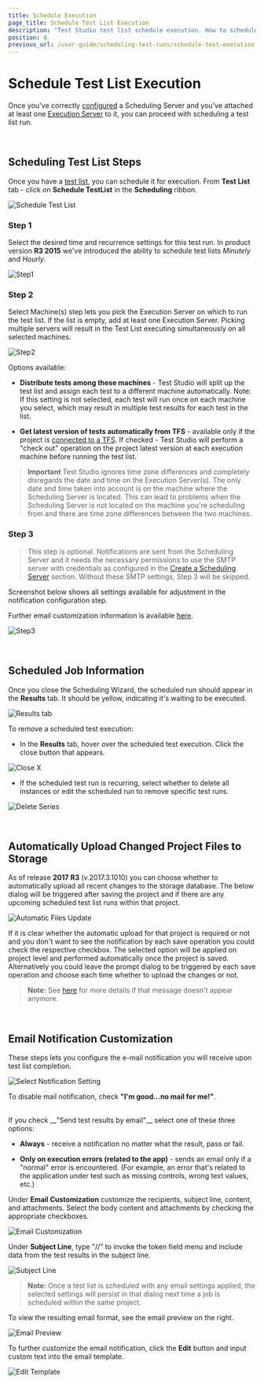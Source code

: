 ```yaml
---
title: Schedule Execution
page_title: Schedule Test List Execution
description: "Test Studio test list schedule execution. How to schedule a test list on remote machine with Test Studio"
position: 8
previous_url: /user-guide/scheduling-test-runs/schedule-test-execution.aspx, /user-guide/scheduling-test-runs/schedule-test-execution
---
```

# Schedule Test List Execution

Once you've correctly <a href="/features/scheduling-test-runs/create-scheduling-server" target="_blank">configured</a> a Scheduling Server and you've attached at least one <a href="/features/scheduling-test-runs/create-execution-server" target="_blank">Execution Server</a> to it, you can proceed with scheduling a test list run.

<br/>

## Scheduling Test List Steps

Once you have a <a href="/getting-started/test-execution/test-lists-standalone" target="_blank">test list</a>, you can schedule it for execution. From **Test List** tab - click on **Schedule TestList** in the **Scheduling** ribbon.

![Schedule Test List][1]

### **Step 1**

Select the desired time and recurrence settings for this test run. In product version **R3 2015** we've introduced the ability to schedule test lists *Minutely* and *Hourly*. 

![Step1][2]

### **Step 2**

Select Machine(s) step lets you pick the Execution Server on which to run the test list. If the list is empty, add at least one Execution Server. Picking multiple servers will result in the Test List executing simultaneously on all selected machines. 

![Step2][3]

Options available:

- **Distribute tests among these machines** - Test Studio will split up the test list and assign each test to a different machine automatically. Note: If this setting is not selected, each test will run once on each machine you select, which may result in multiple test results for each test in the list.

- **Get latest version of tests automatically from TFS** - available only if the project is <a href="/features/source-control/tfs/connect-to-tfs" target="_blank">connected to a TFS</a>. If checked - Test Studio will perform a "check out" operation on the project latest version at each execution machine before running the test list.

> **Important** Test Studio ignores time zone differences and completely disregards the date and time on the Execution Server(s). The only date and time taken into account is on the machine where the Scheduling Server is located. This can lead to problems when the Scheduling Server is not located on the machine you're scheduling from and there are time zone differences between the two machines.

### **Step 3**

> This step is optional. Notifications are sent from the Scheduling Server and it needs the necessary permissions to use the SMTP server with credentials as configured in the <a href="/features/scheduling-test-runs/create-scheduling-server" target="_blank">Create a Scheduling Server</a> section. Without these SMTP settings, Step 3 will be skipped.

Screenshot below shows all settings available for adjustment in the notification configuration step.

Further email customization information is available <a href="/features/scheduling-test-runs/schedule-execution#email-notification-customization">here</a>.

![Step3][4]

<br/>

## Scheduled Job Information

Once you close the Scheduling Wizard, the scheduled run should appear in the **Results** tab. It should be yellow, indicating it's waiting to be executed.

![Results tab][10]

To remove a scheduled test execution:

- In the **Results** tab, hover over the scheduled test execution. Click the close button that appears.

![Close X ][11]

- If the scheduled test run is recurring, select whether to delete all instances or edit the scheduled run to remove specific test runs.

![Delete Series][12]

<br/>

## Automatically Upload Changed Project Files to Storage

As of release **2017 R3** (v.2017.3.1010) you can choose whether to automatically upload all recent changes to the storage database. The below dialog will be triggered after saving the project and if there are any upcoming scheduled test list runs within that project.

![Automatic Files Update][13]

If it is clear whether the automatic upload for that project is required or not and you don't want to see the notification by each save operation you could check the respective checkbox. The selected option will be applied on project level and performed automatically once the project is saved. Alternatively you could leave the prompt dialog to be triggered by each save operation and choose each time whether to upload the changes or not.

> **Note:**  See <a href="/knowledge-base/scheduling-kb/upload-latest-files#automatic-upload-of-recent-changes">here</a> for more details if that message doesn't appear anymore. 

<br/>

## Email Notification Customization

These steps lets you configure the e-mail notification you will receive upon test list completion.

![Select Notification Setting][5]

To disable mail notification, check __"I'm good...no mail for me!"__.

<br/>
If you check __"Send test results by email"__ select one of these three options:

- **Always** - receive a notification no matter what the result, pass or fail.

- **Only on execution errors (related to the app)** - sends an email only if a "normal" error is encountered. (For example, an error that's related to the application under test such as missing controls, wrong text values, etc.)

Under **Email Customization** customize the recipients, subject line, content, and attachments. Select the body content and attachments by checking the appropriate checkboxes.

![Email Customization][6]

Under __Subject Line__, type "//" to invoke the token field menu and include data from the test results in the subject line.

![Subject Line][7]

> __Note:__ Once a test list is scheduled with any email settings applied, the selected settings will persist in that dialog next time a job is scheduled within the same project.

To view the resulting email format, see the email preview on the right.

![Email Preview][8]

To further customize the email notification, click the **Edit** button and input custom text into the email template.

![Edit Template][9]

[1]: /img/features/scheduling-test-runs/schedule-execution/fig1.png
[2]: /img/features/scheduling-test-runs/schedule-execution/fig2.png
[3]: /img/features/scheduling-test-runs/schedule-execution/fig3.png
[4]: /img/features/scheduling-test-runs/schedule-execution/fig4.png
[5]: /img/features/scheduling-test-runs/schedule-execution/fig5.png
[6]: /img/features/scheduling-test-runs/schedule-execution/fig6.png
[7]: /img/features/scheduling-test-runs/schedule-execution/fig7.png
[8]: /img/features/scheduling-test-runs/schedule-execution/fig8.png
[9]: /img/features/scheduling-test-runs/schedule-execution/fig9.png
[10]: /img/features/scheduling-test-runs/schedule-execution/fig10.png
[11]: /img/features/scheduling-test-runs/schedule-execution/fig11.png
[12]: /img/features/scheduling-test-runs/schedule-execution/fig12.png
[13]: /img/features/scheduling-test-runs/schedule-execution/fig13.png